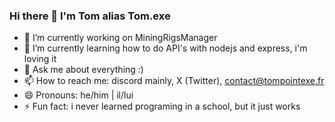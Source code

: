### Hi there 👋 I'm Tom alias Tom.exe

- 🔭 I’m currently working on MiningRigsManager
- 🌱 I’m currently learning how to do API's with nodejs and express, i'm loving it
- 💬 Ask me about everything :)
- 📫 How to reach me: discord mainly, X (Twitter), contact@tompointexe.fr
- 😄 Pronouns: he/him | il/lui
- ⚡ Fun fact: i never learned programing in a school, but it just works


<!--
**tompointexe/tompointexe** is a ✨ _special_ ✨ repository because its `README.md` (this file) appears on your GitHub profile.

Here are some ideas to get you started:

- 🔭 I’m currently working on ...
- 🌱 I’m currently learning ...
- 👯 I’m looking to collaborate on ...
- 🤔 I’m looking for help with ...
- 💬 Ask me about ...
- 📫 How to reach me: ...
- 😄 Pronouns: ...
- ⚡ Fun fact: ...
-->
